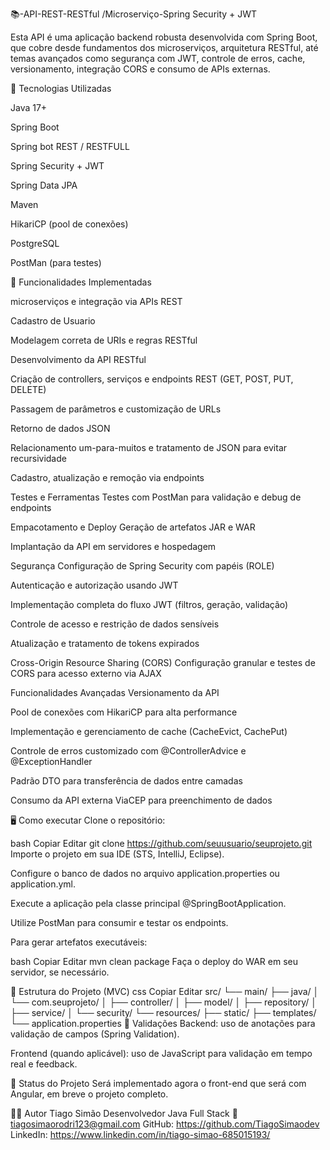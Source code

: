 📚-API-REST-RESTful /Microserviço-Spring Security + JWT

Esta API é uma aplicação backend robusta desenvolvida com Spring Boot, que cobre desde fundamentos dos microserviços, arquitetura RESTful, 
até temas avançados como segurança com JWT, controle de erros, cache, versionamento, integração CORS e consumo de APIs externas.


🚀 Tecnologias Utilizadas

Java 17+

Spring Boot 

Spring bot REST / RESTFULL

Spring Security + JWT

Spring Data JPA

Maven

HikariCP (pool de conexões)

PostgreSQL 

PostMan (para testes)

🔧 Funcionalidades Implementadas

 microserviços e integração via APIs REST

Cadastro de Usuario

Modelagem correta de URIs e regras RESTful

Desenvolvimento da API RESTful

Criação de controllers, serviços e endpoints REST (GET, POST, PUT, DELETE)

Passagem de parâmetros e customização de URLs

Retorno de dados JSON

Relacionamento um-para-muitos e tratamento de JSON para evitar recursividade

Cadastro, atualização e remoção via endpoints

Testes e Ferramentas
Testes com PostMan para validação e debug de endpoints

Empacotamento e Deploy
Geração de artefatos JAR e WAR

Implantação da API em servidores e hospedagem

Segurança
Configuração de Spring Security com papéis (ROLE)

Autenticação e autorização usando JWT

Implementação completa do fluxo JWT (filtros, geração, validação)

Controle de acesso e restrição de dados sensíveis

Atualização e tratamento de tokens expirados

Cross-Origin Resource Sharing (CORS)
Configuração granular e testes de CORS para acesso externo via AJAX

Funcionalidades Avançadas
Versionamento da API

Pool de conexões com HikariCP para alta performance

Implementação e gerenciamento de cache (CacheEvict, CachePut)

Controle de erros customizado com @ControllerAdvice e @ExceptionHandler

Padrão DTO para transferência de dados entre camadas

Consumo da API externa ViaCEP para preenchimento de dados

🖥️ Como executar
Clone o repositório:

bash
Copiar
Editar
git clone https://github.com/seuusuario/seuprojeto.git
Importe o projeto em sua IDE (STS, IntelliJ, Eclipse).

Configure o banco de dados no arquivo application.properties ou application.yml.

Execute a aplicação pela classe principal @SpringBootApplication.

Utilize PostMan para consumir e testar os endpoints.

Para gerar artefatos executáveis:

bash
Copiar
Editar
mvn clean package
Faça o deploy do WAR em seu servidor, se necessário.

📂 Estrutura do Projeto (MVC)
css
Copiar
Editar
src/
└── main/
    ├── java/
    │   └── com.seuprojeto/
    │       ├── controller/
    │       ├── model/
    │       ├── repository/
    │       ├── service/
    │       └── security/
    └── resources/
        ├── static/
        ├── templates/
        └── application.properties
🧪 Validações
Backend: uso de anotações para validação de campos (Spring Validation).

Frontend (quando aplicável): uso de JavaScript para validação em tempo real e feedback.

🚧 Status do Projeto
Será implementado agora o front-end que será com Angular, em breve o projeto completo.

👨‍💻 Autor
Tiago Simão
Desenvolvedor Java Full Stack
📧 tiagosimaorodri123@gmail.com
GitHub: https://github.com/TiagoSimaodev
LinkedIn: https://www.linkedin.com/in/tiago-simao-685015193/
